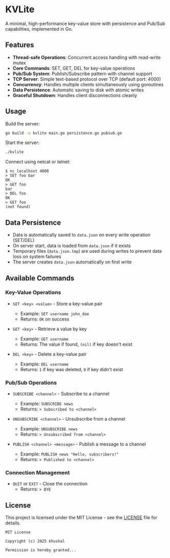 # KVLite

A minimal, high-performance key-value store with persistence and Pub/Sub capabilities, implemented in Go.

## Features

- **Thread-safe Operations**: Concurrent access handling with read-write mutex
- **Core Commands**: SET, GET, DEL for key-value operations
- **Pub/Sub System**: Publish/Subscribe pattern with channel support
- **TCP Server**: Simple text-based protocol over TCP (default port: 4000)
- **Concurrency**: Handles multiple clients simultaneously using goroutines
- **Data Persistence**: Automatic saving to disk with atomic writes
- **Graceful Shutdown**: Handles client disconnections cleanly

## Usage

Build the server:
```bash
go build -o kvlite main.go persistence.go pubsub.go
```

Start the server:
```bash
./kvlite
```

Connect using netcat or telnet:
```
$ nc localhost 4000
> SET foo bar
OK
> GET foo
bar
> DEL foo
OK
> GET foo
(not found)
```

## Data Persistence

- Data is automatically saved to `data.json` on every write operation (SET/DEL)
- On server start, data is loaded from `data.json` if it exists
- Temporary files (`data.json.tmp`) are used during writes to prevent data loss on system failures
- The server creates `data.json` automatically on first write

## Available Commands

### Key-Value Operations
- `SET <key> <value>` - Store a key-value pair
  - Example: `SET username john_doe`
  - Returns: `OK` on success

- `GET <key>` - Retrieve a value by key
  - Example: `GET username`
  - Returns: The value if found, `(nil)` if key doesn't exist

- `DEL <key>` - Delete a key-value pair
  - Example: `DEL username`
  - Returns: `1` if key was deleted, `0` if key didn't exist

### Pub/Sub Operations
- `SUBSCRIBE <channel>` - Subscribe to a channel
  - Example: `SUBSCRIBE news`
  - Returns: `> Subscribed to <channel>`

- `UNSUBSCRIBE <channel>` - Unsubscribe from a channel
  - Example: `UNSUBSCRIBE news`
  - Returns: `> Unsubscribed from <channel>`

- `PUBLISH <channel> <message>` - Publish a message to a channel
  - Example: `PUBLISH news "Hello, subscribers!"`
  - Returns: `> Published to <channel>`

### Connection Management
- `QUIT` or `EXIT` - Close the connection
  - Returns: `> BYE`

## License

This project is licensed under the MIT License - see the [LICENSE](LICENSE) file for details.

```
MIT License

Copyright (c) 2025 khushal

Permission is hereby granted...
```
